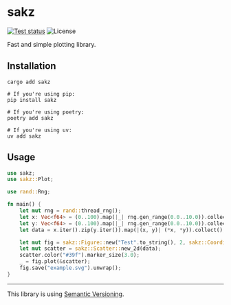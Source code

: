 # sakz

[![Test status](https://img.shields.io/github/actions/workflow/status/KaoruNishikawa/sakz/test.yml?branch=main&logo=github&label=Test&style=flat-square)](https://github.com/KaoruNishikawa/sakz/actions)
![License](https://img.shields.io/crates/l/ahash)

Fast and simple plotting library.

## Installation

```shell
cargo add sakz
```

```shell
# If you're using pip:
pip install sakz

# If you're using poetry:
poetry add sakz

# If you're using uv:
uv add sakz
```

## Usage

```rust
use sakz;
use sakz::Plot;

use rand::Rng;

fn main() {
    let mut rng = rand::thread_rng();
    let x: Vec<f64> = (0..100).map(|_| rng.gen_range(0.0..10.0)).collect();
    let y: Vec<f64> = (0..100).map(|_| rng.gen_range(0.0..10.0)).collect();
    let data = x.iter().zip(y.iter()).map(|(x, y)| (*x, *y)).collect();

    let mut fig = sakz::Figure::new("Test".to_string(), 2, sakz::CoordinateSystem::Cartesian);
    let mut scatter = sakz::Scatter::new_2d(data);
    scatter.color("#39f").marker_size(3.0);
    _ = fig.plot(&scatter);
    fig.save("example.svg").unwrap();
}
```

---

This library is using [Semantic Versioning](https://semver.org).
